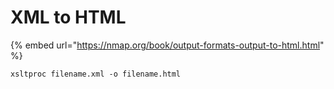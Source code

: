 # XML to HTML

{% embed url="https://nmap.org/book/output-formats-output-to-html.html" %}

```text
xsltproc filename.xml -o filename.html
```

